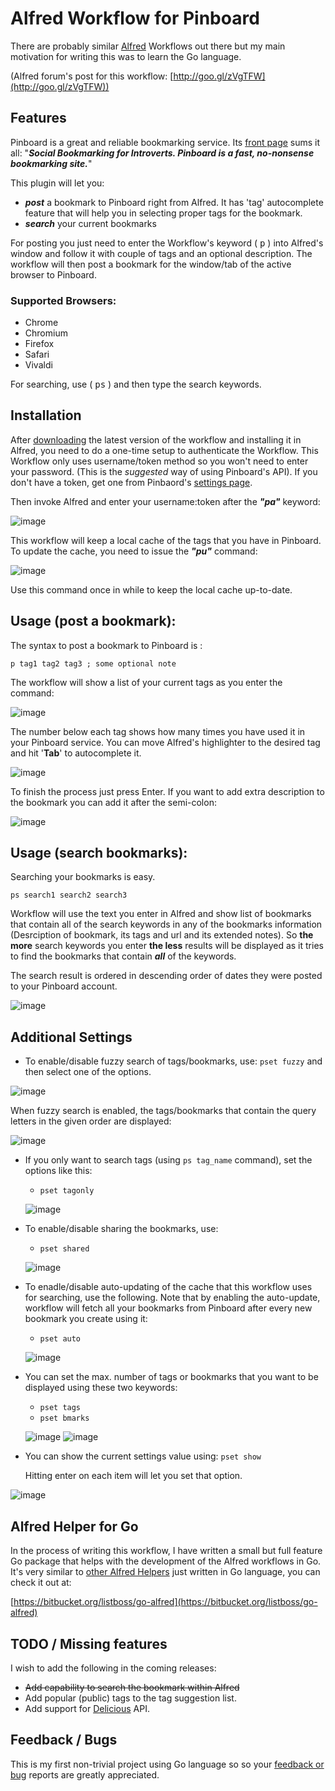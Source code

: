 # Alfred Workflow for Pinboard

There are probably similar [Alfred](http://www.alfredapp.com/) Workflows out there but my main motivation for writing this was to learn the Go language.

(Alfred forum's post for this workflow: [http://goo.gl/zVgTFW](http://goo.gl/zVgTFW))

## Features
Pinboard is a great and reliable bookmarking service. Its [front page](https://pinboard.in) sums it all:
"***Social Bookmarking for Introverts. Pinboard is a fast, no-nonsense bookmarking site.***"

This plugin will let you:

- _**post**_ a bookmark to Pinboard right from Alfred. It has 'tag' autocomplete feature that will help you in selecting proper tags for the bookmark.
- _**search**_ your current bookmarks

For posting you just need to enter the Workflow's keyword ( <kbd>p</kbd> ) into Alfred's window and follow it with couple of tags and an optional description. The workflow will then post a bookmark for the window/tab of the active browser to Pinboard.

### Supported Browsers:
- Chrome
- Chromium
- Firefox
- Safari
- Vivaldi

For searching, use ( <kbd>ps</kbd> ) and then type the search keywords.

## Installation
After [downloading](https://bitbucket.org/listboss/go-pinboard/downloads) the latest version of the workflow and installing it in Alfred, you need to do a one-time setup to authenticate the Workflow. This Workflow only uses username/token method so you won't need to enter your password. (This is the *suggested* way of using Pinboard's API).
If you don't have a token, get one from Pinbaord's [settings page](https://pinboard.in/settings/password).

Then invoke Alfred and enter your username:token after the ***"pa"*** keyword:

![image](https://bitbucket.org/listboss/go-pinboard/wiki/authentication.png)

This workflow will keep a local cache of the tags that you have in Pinboard. To update the cache, you need to issue the ***"pu"*** command:

![image](https://bitbucket.org/listboss/go-pinboard/wiki/update.png)

Use this command once in while to keep the local cache up-to-date.

## Usage (post a bookmark):
The syntax to post a bookmark to Pinboard is :

```
p tag1 tag2 tag3 ; some optional note
```

The workflow will show a list of your current tags as you enter the command:

![image](https://bitbucket.org/listboss/go-pinboard/wiki/tag-suggestion-1.png)

The number below each tag shows how many times you have used it in your Pinboard service.
You can move Alfred's highlighter to the desired tag and hit '**Tab**' to autocomplete it.

![image](https://bitbucket.org/listboss/go-pinboard/wiki/tag-suggestion-2.png)

To finish the process just press Enter.
If you want to add extra description to the bookmark you can add it after the semi-colon:

![image](https://bitbucket.org/listboss/go-pinboard/wiki/adding-notes.png)

## Usage (search bookmarks):
Searching your bookmarks is easy.

```
ps search1 search2 search3
```

Workflow will use the text you enter in Alfred and show list of bookmarks that contain all of the search keywords in any of the bookmarks information (Desrciption of bookmark, its tags and url and its extended notes). So **the more** search keywords you enter **the less** results will be displayed as it tries to find the bookmarks that contain ***all*** of the keywords.

The search result is ordered in descending order of dates they were posted to your Pinboard account.

![image](https://bitbucket.org/listboss/go-pinboard/wiki/bookmarks-search-results.png)

## Additional Settings

- To enable/disable fuzzy search of tags/bookmarks, use:
```pset fuzzy``` and then select one of the options.

![image](https://bitbucket.org/listboss/go-pinboard/wiki/set-fuzzy.png)

When fuzzy search is enabled, the tags/bookmarks that contain the query letters in the given order are displayed:

![image](https://bitbucket.org/listboss/go-pinboard/wiki/fuzzy-search-tags.png)

- If you only want to search tags (using ```ps tag_name``` command), set the options like this:
	- ```pset tagonly```

	![image](https://bitbucket.org/listboss/go-pinboard/wiki/tag_only.png)

- To enable/disable sharing the bookmarks, use:
	- ```pset shared```

	![image](https://bitbucket.org/listboss/go-pinboard/wiki/shared.png)

- To enadle/disable auto-updating of the cache that this workflow uses for searching, use the following. Note that by enabling the auto-update, workflow will fetch all your bookmarks from Pinboard after every new bookmark you create using it:
	- ```pset auto```

	![image](https://bitbucket.org/listboss/go-pinboard/wiki/auto_update.png)


- You can set the max. number of tags or bookmarks that you want to be displayed using these two keywords:
	- ```pset tags```
	- ```pset bmarks```

	![image](https://bitbucket.org/listboss/go-pinboard/wiki/set-max-tags.png)
	![image](https://bitbucket.org/listboss/go-pinboard/wiki/set-max-bmarks.png)

- You can show the current settings value using:
```pset show```

	Hitting enter on each item will let you set that option.

![image](https://bitbucket.org/listboss/go-pinboard/wiki/set-show.png)

## Alfred Helper for Go
In the process of writing this workflow, I have written a small but full feature Go package that helps with the development of the Alfred workflows in Go. It's very similar to [other Alfred Helpers](http://dferg.us/workflows-class/) just written in Go language, you can check it out at:

[https://bitbucket.org/listboss/go-alfred](https://bitbucket.org/listboss/go-alfred)

## TODO / Missing features

I wish to add the following in the coming releases:

- ~~Add capability to search the bookmark within Alfred~~
- Add popular (public) tags to the tag suggestion list.
- Add support for [Delicious](https://delicious.com/) API.


## Feedback / Bugs
This is my first non-trivial project using Go language so so your [feedback or bug](https://bitbucket.org/listboss/go-pinboard/issues?status=new&status=open) reports are greatly appreciated.


